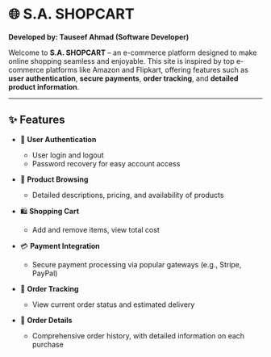 # 🌐 **S.A. SHOPCART**
**Developed by: Tauseef Ahmad (Software Developer)**

Welcome to **S.A. SHOPCART** – an e-commerce platform designed to make online shopping seamless and enjoyable. This site is inspired by top e-commerce platforms like Amazon and Flipkart, offering features such as **user authentication**, **secure payments**, **order tracking**, and **detailed product information**.

---

## ✨ Features

- 🔐 **User Authentication**
  - User login and logout
  - Password recovery for easy account access

- 🛒 **Product Browsing**
  - Detailed descriptions, pricing, and availability of products

- 🛍️ **Shopping Cart**
  - Add and remove items, view total cost

- 💳 **Payment Integration**
  - Secure payment processing via popular gateways (e.g., Stripe, PayPal)

- 🚚 **Order Tracking**
  - View current order status and estimated delivery

- 📄 **Order Details**
  - Comprehensive order history, with detailed information on each purchase
